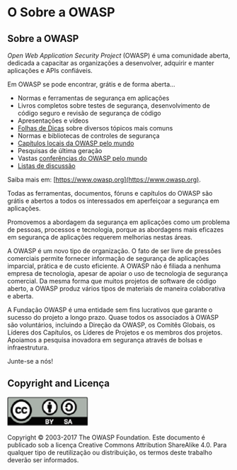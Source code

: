 # O Sobre a OWASP

## Sobre a OWASP

*Open Web Application Security Project* (OWASP) é uma comunidade aberta, dedicada a capacitar as organizações a desenvolver, adquirir e manter aplicações e APIs confiáveis. 

Em OWASP se pode encontrar, grátis e de forma aberta...

* Normas e ferramentas de segurança em aplicações
* Livros completos sobre testes de segurança, desenvolvimento de código seguro e revisão de segurança de código
* Apresentações e vídeos
* [Folhas de Dicas](https://www.owasp.org/index.php/OWASP_Cheat_Sheet_Series) sobre diversos tópicos mais comuns
* Normas e bibliotecas de controles de segurança
* [Capítulos locais da OWASP pelo mundo](https://www.owasp.org/index.php/OWASP_Chapter)
* Pesquisas de última geração
* Vastas [conferências do OWASP pelo mundo](https://www.owasp.org/index.php/Category:OWASP_AppSec_Conference)
* [Listas de discussão](https://lists.owasp.org/mailman/listinfo)

Saiba mais em: [https://www.owasp.org](https://www.owasp.org).

Todas as ferramentas, documentos, fóruns e capítulos do OWASP são grátis e abertos a todos os interessados em aperfeiçoar a segurança em aplicações.

Promovemos a abordagem da segurança em aplicações como um problema de pessoas, processos e tecnologia, porque as abordagens mais eficazes em segurança de aplicações requerem melhorias nestas áreas.

A OWASP é um novo tipo de organização. O fato de ser livre de pressões comerciais permite fornecer informação de segurança de aplicações imparcial, prática e de custo eficiente.
A OWASP não é filiada a nenhuma empresa de tecnologia, apesar de apoiar o uso de tecnologia de segurança comercial. Da mesma forma que muitos projetos de software de código aberto, a OWASP produz vários tipos de materiais de maneira colaborativa e aberta.

A Fundação OWASP é uma entidade sem fins lucrativos que garante o sucesso do projeto a longo prazo. Quase todos os associados à OWASP são voluntários, incluindo a Direção da OWASP, os Comitês Globais, os Líderes dos Capítulos, os Líderes de Projetos e os membros dos projetos. Apoiamos a pesquisa inovadora em segurança através de bolsas e infraestrutura.

Junte-se a nós!

## Copyright and Licença

![license](images/license.png)

Copyright © 2003-2017 The OWASP Foundation. Este documento é publicado sob a licença Creative Commons Attribution ShareAlike 4.0. Para qualquer tipo de reutilização ou distribuição, os termos deste trabalho deverão ser informados.

